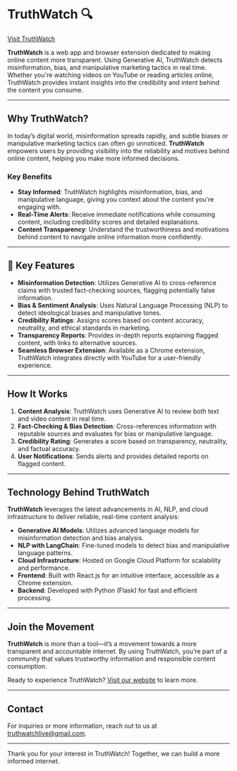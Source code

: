 # TruthWatch 🔍

[Visit TruthWatch](https://www.truthwatch.live/)

**TruthWatch** is a web app and browser extension dedicated to making online content more transparent. Using Generative AI, TruthWatch detects misinformation, bias, and manipulative marketing tactics in real time. Whether you're watching videos on YouTube or reading articles online, TruthWatch provides instant insights into the credibility and intent behind the content you consume.

---

## Why TruthWatch?

In today’s digital world, misinformation spreads rapidly, and subtle biases or manipulative marketing tactics can often go unnoticed. **TruthWatch** empowers users by providing visibility into the reliability and motives behind online content, helping you make more informed decisions.

### Key Benefits
- **Stay Informed**: TruthWatch highlights misinformation, bias, and manipulative language, giving you context about the content you're engaging with.
- **Real-Time Alerts**: Receive immediate notifications while consuming content, including credibility scores and detailed explanations.
- **Content Transparency**: Understand the trustworthiness and motivations behind content to navigate online information more confidently.

---

## 🌟 Key Features

- **Misinformation Detection**: Utilizes Generative AI to cross-reference claims with trusted fact-checking sources, flagging potentially false information.
- **Bias & Sentiment Analysis**: Uses Natural Language Processing (NLP) to detect ideological biases and manipulative tones.
- **Credibility Ratings**: Assigns scores based on content accuracy, neutrality, and ethical standards in marketing.
- **Transparency Reports**: Provides in-depth reports explaining flagged content, with links to alternative sources.
- **Seamless Browser Extension**: Available as a Chrome extension, TruthWatch integrates directly with YouTube for a user-friendly experience.

---

## How It Works

1. **Content Analysis**: TruthWatch uses Generative AI to review both text and video content in real time.
2. **Fact-Checking & Bias Detection**: Cross-references information with reputable sources and evaluates for bias or manipulative language.
3. **Credibility Rating**: Generates a score based on transparency, neutrality, and factual accuracy.
4. **User Notifications**: Sends alerts and provides detailed reports on flagged content.

---

## Technology Behind TruthWatch

**TruthWatch** leverages the latest advancements in AI, NLP, and cloud infrastructure to deliver reliable, real-time content analysis:

- **Generative AI Models**: Utilizes advanced language models for misinformation detection and bias analysis.
- **NLP with LangChain**: Fine-tuned models to detect bias and manipulative language patterns.
- **Cloud Infrastructure**: Hosted on Google Cloud Platform for scalability and performance.
- **Frontend**: Built with React.js for an intuitive interface, accessible as a Chrome extension.
- **Backend**: Developed with Python (Flask) for fast and efficient processing.

---

## Join the Movement

**TruthWatch** is more than a tool—it’s a movement towards a more transparent and accountable internet. By using TruthWatch, you’re part of a community that values trustworthy information and responsible content consumption.

Ready to experience TruthWatch? [Visit our website](https://www.truthwatch.live/) to learn more.

---

## Contact

For inquiries or more information, reach out to us at [truthwatchlive@gmail.com](mailto:truthwatchlive@gmail.com).

---

Thank you for your interest in TruthWatch! Together, we can build a more informed internet.
